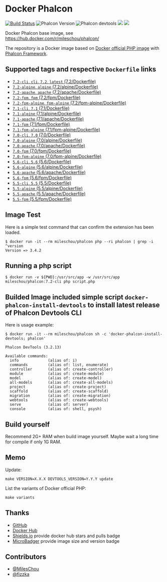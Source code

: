 # Docker Phalcon

[![Build Status](https://travis-ci.org/MilesChou/docker-phalcon.svg?branch=master)](https://travis-ci.org/MilesChou/docker-phalcon)
![Phalcon Version](https://img.shields.io/badge/Phalcon-3.4.2-blue.svg)
![Phalcon devtools](https://img.shields.io/badge/phalcon--devtools-3.4.0-blue.svg)
[![](https://img.shields.io/docker/stars/mileschou/phalcon.svg)](https://hub.docker.com/r/mileschou/phalcon/)
[![](https://img.shields.io/docker/pulls/mileschou/phalcon.svg)](https://hub.docker.com/r/mileschou/phalcon/)

Docker Phalcon base image, see https://hub.docker.com/r/mileschou/phalcon/

The repository is a Docker image based on [Docker official PHP image](https://hub.docker.com/_/php/) with [Phalcon Framework](https://phalconphp.com/).

## Supported tags and respective `Dockerfile` links

* [`7.2-cli`, `cli`, `7.2`, `latest` (7.2/Dockerfile)](https://github.com/MilesChou/docker-phalcon/blob/master/7.2/Dockerfile)
* [`7.2-alpine`, `alpine` (7.2/alpine/Dockerfile)](https://github.com/MilesChou/docker-phalcon/blob/master/7.2/alpine/Dockerfile)
* [`7.2-apache`, `apache` (7.2/apache/Dockerfile)](https://github.com/MilesChou/docker-phalcon/blob/master/7.2/apache/Dockerfile)
* [`7.2-fpm`, `fpm` (7.2/fpm/Dockerfile)](https://github.com/MilesChou/docker-phalcon/blob/master/7.2/fpm/Dockerfile)
* [`7.2-fpm-alpine`, `fpm-alpine` (7.2/fpm-alpine/Dockerfile)](https://github.com/MilesChou/docker-phalcon/blob/master/7.2/fpm-alpine/Dockerfile)
* [`7.1-cli`, `7.1` (7.1/Dockerfile)](https://github.com/MilesChou/docker-phalcon/blob/master/7.1/Dockerfile)
* [`7.1-alpine` (7.1/alpine/Dockerfile)](https://github.com/MilesChou/docker-phalcon/blob/master/7.1/alpine/Dockerfile)
* [`7.1-apache` (7.1/apache/Dockerfile)](https://github.com/MilesChou/docker-phalcon/blob/master/7.1/apache/Dockerfile)
* [`7.1-fpm` (7.1/fpm/Dockerfile)](https://github.com/MilesChou/docker-phalcon/blob/master/7.1/fpm/Dockerfile)
* [`7.1-fpm-alpine` (7.1/fpm-alpine/Dockerfile)](https://github.com/MilesChou/docker-phalcon/blob/master/7.1/fpm-alpine/Dockerfile)
* [`7.0-cli`, `7.0` (7.0/Dockerfile)](https://github.com/MilesChou/docker-phalcon/blob/master/7.0/Dockerfile)
* [`7.0-alpine` (7.0/alpine/Dockerfile)](https://github.com/MilesChou/docker-phalcon/blob/master/7.0/alpine/Dockerfile)
* [`7.0-apache` (7.0/apache/Dockerfile)](https://github.com/MilesChou/docker-phalcon/blob/master/7.0/apache/Dockerfile)
* [`7.0-fpm` (7.0/fpm/Dockerfile)](https://github.com/MilesChou/docker-phalcon/blob/master/7.0/fpm/Dockerfile)
* [`7.0-fpm-alpine` (7.0/fpm-alpine/Dockerfile)](https://github.com/MilesChou/docker-phalcon/blob/master/7.0/fpm-alpine/Dockerfile)
* [`5.6-cli`, `5.6` (5.6/Dockerfile)](https://github.com/MilesChou/docker-phalcon/blob/master/5.6/Dockerfile)
* [`5.6-alpine` (5.6/alpine/Dockerfile)](https://github.com/MilesChou/docker-phalcon/blob/master/5.6/alpine/Dockerfile)
* [`5.6-apache` (5.6/apache/Dockerfile)](https://github.com/MilesChou/docker-phalcon/blob/master/5.6/apache/Dockerfile)
* [`5.6-fpm` (5.6/fpm/Dockerfile)](https://github.com/MilesChou/docker-phalcon/blob/master/5.6/fpm/Dockerfile)
* [`5.5-cli`, `5.5` (5.5/Dockerfile)](https://github.com/MilesChou/docker-phalcon/blob/master/5.5/Dockerfile)
* [`5.5-alpine` (5.5/alpine/Dockerfile)](https://github.com/MilesChou/docker-phalcon/blob/master/5.5/alpine/Dockerfile)
* [`5.5-apache` (5.5/apache/Dockerfile)](https://github.com/MilesChou/docker-phalcon/blob/master/5.5/apache/Dockerfile)
* [`5.5-fpm` (5.5/fpm/Dockerfile)](https://github.com/MilesChou/docker-phalcon/blob/master/5.5/fpm/Dockerfile)

## Image Test

Here is a simple test command that can confirm the extension has been loaded.

    $ docker run -it --rm mileschou/phalcon php --ri phalcon | grep -i ^version
    Version => 3.4.2

## Running a php script

    $ docker run -v ${PWD}:/usr/src/app -w /usr/src/app mileschou/phalcon:7.2-cli php script.php

## Builded Image included simple script `docker-phalcon-install-devtools` to install latest release of Phalcon Devtools CLI

Here is usage example:

    $ docker run -it --rm mileschou/phalcon sh -c 'docker-phalcon-install-devtools; phalcon'

    Phalcon DevTools (3.2.13)

    Available commands:
      info             (alias of: i)
      commands         (alias of: list, enumerate)
      controller       (alias of: create-controller)
      module           (alias of: create-module)
      model            (alias of: create-model)
      all-models       (alias of: create-all-models)
      project          (alias of: create-project)
      scaffold         (alias of: create-scaffold)
      migration        (alias of: create-migration)
      webtools         (alias of: create-webtools)
      serve            (alias of: server)
      console          (alias of: shell, psysh)

## Build yourself

Recommend 2G+ RAM when build image yourself. Maybe wait a long time for compile if only 1G RAM.

## Memo

Update:

    make VERSION=X.X.X DEVTOOLS_VERSION=Y.Y.Y update

List the variants of Docker official PHP:

    make variants

## Thanks

* [GitHub](https://github.com/)
* [Docker Hub](https://hub.docker.com/)
* [Shields.io](https://img.shields.io/) provide docker hub stars and pulls badge
* [MicroBadger](https://microbadger.com/) provide image size and version badge

## Contributors

* [@MilesChou](https://github.com/MilesChou)
* [@fizzka](https://github.com/fizzka)

